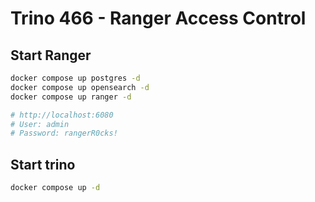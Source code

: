 # Trino 466 - Ranger Access Control 

## Start Ranger

```bash
docker compose up postgres -d
docker compose up opensearch -d
docker compose up ranger -d

# http://localhost:6080
# User: admin
# Password: rangerR0cks!
```

## Start trino 
```bash
docker compose up -d
```